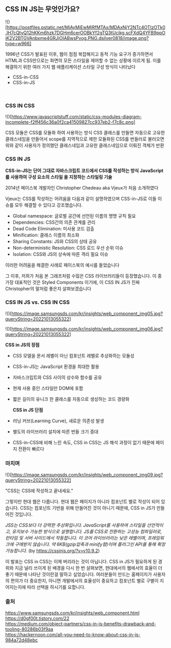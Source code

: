 ## CSS IN JS는 무엇인가요?

!()[https://postfiles.pstatic.net/MjAyMjEwMjRfMTAx/MDAxNjY2NTc4OTIzOTk0.IH7cQtyQ12hKKm6hzk7DGHm6cerOOBkYf2gTQ3tUcikg.scFXdQ4YFB9ppOiK2V2BTGVAnbxme4GRJjOIABwsPvog.PNG.dsilver0818/image.png?type=w966]

1996년 CSS가 발표된 이후, 웹이 점점 복잡해지고 동적 기능 요구가 증가하면서 HTML과 CSS만으로는 화면의 모든 스타일을 제어할 수 없는 상황에 이르게 됨.
이를 해결하기 위한 여러 가지 웹 애플리케이션 스타일 구성 방식이 나타났다

- CSS-in-CSS
- CSS-in-JS

</br>

### CSS IN CSS

!()[https://www.javascriptstuff.com/static/css-modules-diagram-incomplete-f2ff456c36a0f2ca41509827cc937eb2-f7c8c.png]

CSS 모듈은 CSS를 모듈화 하여 사용하는 방식
CSS 클래스를 만들면 자동으로 고유한 클래스네임을 만들어서 scope를 지역적으로 제한
모듈화된 CSS를 번들러로 불러오면 위와 같이 사용자가 정의했던 클래스네임과 고유한 클래스네임으로 이뤄진 객체가 반환

### CSS IN JS

**CSS-in-JS는 단어 그대로 자바스크립트 코드에서 CSS를 작성하는 방식**
**JavaScript 를 사용하여 구성 요소의 스타일 을 지정하는 스타일링 기술**

2014년 페이스북 개발자인 Christopher Chedeau aka Vjeux가 처음 소개하였다

Vjeux는 CSS를 작성하는 어려움을 다음과 같이 설명하였으며 CSS-in-JS로 이들 이슈를 모두 해결할 수 있다고 강조했습니다.

- Global namespace: 글로벌 공간에 선언된 이름의 명명 규칙 필요
- Dependencies: CSS간의 의존 관계를 관리
- Dead Code Elimination: 미사용 코드 검출
- Minification: 클래스 이름의 최소화
- Sharing Constants: JS와 CSS의 상태 공유
- Non-deterministic Resolution: CSS 로드 우선 순위 이슈
- Isolation: CSS와 JS의 상속에 따른 격리 필요 이슈

이러한 어려움을 해결한 사례로 페이스북의 예시를 들었습니다

그 이후, 저희가 처음 본 그래프처럼 수많은 CSS 라이브러리들이 등장했습니다.
이 중 가장 대표적인 것은 Styled Components 이기에, 이 CSS IN JS가 진짜 Christopher의 말처럼 좋은지 살펴보겠습니다

### CSS IN JS vs. CSS IN CSS

!()[https://image.samsungsds.com/kr/insights/web_component_img05.jpg?queryString=20221013055322]

!()[https://image.samsungsds.com/kr/insights/web_component_img06.jpg?queryString=20221013055322]

**CSS in JS의 장점**

- CSS 모델을 문서 레벨이 아닌 컴포넌트 레벨로 추상화하는 모듈성
- CSS-in-JS는 JavaScript 환경을 최대한 활용
- 자바스크립트와 CSS 사이의 상수와 함수를 공유
- 현재 사용 중인 스타일만 DOM에 포함
- 짧은 길이의 유니크 한 클래스를 자동으로 생성하는 코드 경량화

  **CSS in JS 단점**

- 러닝 커브(Learning Curve), 새로운 의존성 발생
- 별도의 라이브러리 설치에 따른 번들 크기 증대
- CSS-in-CSS에 비해 느린 속도, CSS in CSS는 JS 해석 과정이 없기 때문에 페이지 전환이 빠르다

### 마치며

!()[https://image.samsungsds.com/kr/insights/web_component_img09.jpg?queryString=20221013055322]

"CSS는 CSS에 작성하고 끝내세요."

그렇지만 현대 웹은 다릅니다. 현대 웹은 페이지가 아니라 컴포넌트 별로 작성이 되어 있습니다.
CSS는 컴포넌트 기반을 위해 만들어진 것이 아니기 때문에, CSS in JS가 만들어진 것입니다.

_JSS는 CSS보다 더 강력한 추상화입니다. JavaScript를 사용하여 스타일을 선언적이고, 유지보수 가능한 방식으로 설명합니다. JS를 CSS로 전환하는 고성능 컴파일러로, 런타임 및 서버 사이드에서 작동합니다. 이 코어 라이브러리는 낮은 레벨이며, 프레임워크에 구애받지 않습니다. 약 6KB(gzip압축과 minify함)이며 플러그인 API를 통해 확장 가능합니다._
(by https://cssinjs.org/?v=v10.9.2)
</br>

이 발표는 CSS in CSS는 이제 버리라는 것이 아닙니다. CSS in JS가 필요하게 된 경위와 지금 널리 쓰이게 된 배경을 다시 한 번 살펴보면, 현대에서의 웹에서의 효율이 더 좋기 때문에 나타난 것이란걸 말하고 싶었습니다. 여러분들이 만드는 홈페이지가 사용자의 편의가 더 중요한지, 아니면 개발에서의 효율성이 중요하고 컴포넌트 별로 구별이 지어지는지에 따라 선택을 하시기를 요합니다.

### 출처

https://www.samsungsds.com/kr/insights/web_component.html
</br>
https://d0gf00t.tistory.com/22
</br>
https://medium.com/object-partners/css-in-js-benefits-drawback-and-tooling-80286b03f9aa
</br>
https://hackernoon.com/all-you-need-to-know-about-css-in-js-984a72d48ebc
